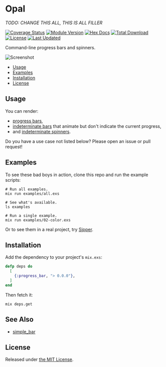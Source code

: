 # Opal

*TODO: CHANGE THIS ALL, THIS IS ALL FILLER*

[![Coverage Status](https://coveralls.io/repos/github/nightconcept/progress_bar/badge.svg?branch=master)](https://coveralls.io/github/nightconcept/progress_bar?branch=master)
[![Module Version](https://img.shields.io/hexpm/v/progress_bar.svg)](https://hex.pm/packages/progress_bar)
[![Hex Docs](https://img.shields.io/badge/hex-docs-lightgreen.svg)](https://hexdocs.pm/progress_bar/)
[![Total Download](https://img.shields.io/hexpm/dt/progress_bar.svg)](https://hex.pm/packages/progress_bar)
[![License](https://img.shields.io/hexpm/l/progress_bar.svg)](https://github.com/henrik/progress_bar/blob/master/LICENSE.md)
[![Last Updated](https://img.shields.io/github/last-commit/henrik/progress_bar.svg)](https://github.com/henrik/progress_bar/commits/master)

Command-line progress bars and spinners.

![Screenshot](https://s3.amazonaws.com/f.cl.ly/items/2N3n440S0d2S2n371j0G/progress_bar.gif)

* [Usage](#usage)
* [Examples](#examples)
* [Installation](#installation)
* [License](#license)


## Usage

You can render:
  * [progress bars](#progress-bars),
  * [indeterminate bars](#indeterminate-progress-bars) that animate but don't
    indicate the current progress,
  * and [indeterminate spinners](#spinners).

Do you have a use case not listed below? Please open an issue or pull request!

## Examples

To see these bad boys in action, clone this repo and run the example scripts:

    # Run all examples.
    mix run examples/all.exs

    # See what's available.
    ls examples

    # Run a single example.
    mix run examples/02-color.exs

Or to see them in a real project, try [Sipper](https://github.com/henrik/sipper).


## Installation

Add the dependency to your project's `mix.exs`:

``` elixir
defp deps do
  [
    {:progress_bar, "> 0.0.0"},
  ]
end
```

Then fetch it:

    mix deps.get


## See Also

* [simple_bar](https://github.com/jeffreybaird/simple_bar)


## License

Released under [the MIT License](./LICENSE.md).

